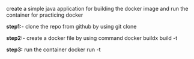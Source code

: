 create a simple java application for building the docker image and run the container
for practicing docker

**step1:**- clone the repo from github by using 
git clone <repo-path>

**step2:**- create a docker file by using command
docker buildx build -t <img-name>

**step3:** run the container 
docker run -t <img-name>
